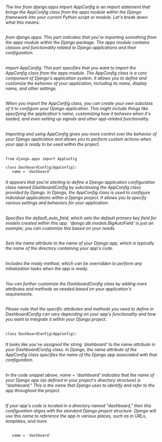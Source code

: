 ###### The line from django.apps import AppConfig is an import statement that brings the AppConfig class from the apps module within the Django framework into your current Python script or module. Let's break down what this means:

###### from django.apps: This part indicates that you're importing something from the apps module within the Django package. The apps module contains classes and functionality related to Django applications and their configuration.

###### import AppConfig: This part specifies that you want to import the AppConfig class from the apps module. The AppConfig class is a core component of Django's application system. It allows you to define and customize the behavior of your application, including its name, display name, and other settings.

###### When you import the AppConfig class, you can create your own subclass of it to configure your Django application. This might include things like specifying the application's name, customizing how it behaves when it's loaded, and even setting up signals and other app-related functionality.

###### Importing and using AppConfig gives you more control over the behavior of your Django application and allows you to perform custom actions when your app is ready to be used within the project.

 ```python3
from django.apps import AppConfig
 ```

 ```python3
class DashboardConfig(AppConfig):
    name = 'dashboard'
 ```

###### It appears that you're starting to define a Django application configuration class named DashboardConfig by subclassing the AppConfig class provided by Django. In Django, the AppConfig class is used to configure individual applications within a Django project. It allows you to specify various settings and behaviors for your application.

###### Specifies the default_auto_field, which sets the default primary key field for models created within this app. 'django.db.models.BigAutoField' is just an example; you can customize this based on your needs.
###### Sets the name attribute to the name of your Django app, which is typically the name of the directory containing your app's code.
###### Includes the ready method, which can be overridden to perform any initialization tasks when the app is ready.
###### You can further customize the DashboardConfig class by adding more attributes and methods as needed based on your application's requirements.

###### Please note that the specific attributes and methods you need to define in DashboardConfig can vary depending on your app's functionality and how you want to integrate it within your Django project.

 ```python3
class DashboardConfig(AppConfig):
 ```

###### It looks like you've assigned the string 'dashboard' to the name attribute in your DashboardConfig class. In Django, the name attribute of the AppConfig class specifies the name of the Django app associated with that configuration.

###### In the code snippet above, name = 'dashboard' indicates that the name of your Django app (as defined in your project's directory structure) is "dashboard." This is the name that Django uses to identify and refer to the app throughout the project.

###### If your app's code is located in a directory named "dashboard," then this configuration aligns with the standard Django project structure. Django will use this name to reference the app in various places, such as in URLs, templates, and more.

 ```python3
    name = 'dashboard'
 ```

